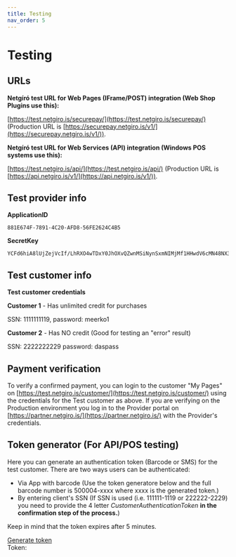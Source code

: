 ```yaml
---
title: Testing
nav_order: 5
---
```


# Testing

## URLs

**Netgíró test URL for Web Pages (IFrame/POST) integration (Web Shop Plugins use this):**

[https://test.netgiro.is/securepay/](https://test.netgiro.is/securepay/) (Production URL is [https://securepay.netgiro.is/v1/](https://securepay.netgiro.is/v1/)).

**Netgíró test URL for Web Services (API) integration (Windows POS systems use this):**

[https://test.netgiro.is/api/](https://test.netgiro.is/api/) (Production URL is [https://api.netgiro.is/v1/](https://api.netgiro.is/v1/)).

## Test provider info

**ApplicationID**
~~~
881E674F-7891-4C20-AFD8-56FE2624C4B5
~~~

**SecretKey**
~~~
YCFd6hiA8lUjZejVcIf/LhRXO4wTDxY0JhOXvQZwnMSiNynSxmNIMjMf1HHwdV6cMN48NX3ZipA9q9hLPb9C1ZIzMH5dvELPAHceiu7LbZzmIAGeOf/OUaDrk2Zq2dbGacIAzU6yyk4KmOXRaSLi8KW8t3krdQSX7Ecm8Qunc/A=
~~~

## Test customer info

**Test customer credentials**

**Customer 1** - Has unlimited credit for purchases

SSN: 1111111119, password: meerko1

**Customer 2** - Has NO credit (Good for testing an "error" result)

SSN: 2222222229 password: daspass

## Payment verification

To verify a confirmed payment, you can login to the customer "My Pages" on [https://test.netgiro.is/customer/](https://test.netgiro.is/customer/) using the credentials for the Test customer as above.
If you are verifying on the Production environment you log in to the Provider portal on [https://partner.netgiro.is/](https://partner.netgiro.is/) with the Provider's credentials.

## Token generator (For API/POS testing)

Here you can generate an authentication token (Barcode or SMS) for the test customer. There are two ways users can be authenticated:

- Via App with barcode (Use the token generatore below and the full barcode number is 500004-xxxx where xxxx is the generated token.)
- By entering client's SSN (If SSN is used (i.e. 111111-1119 or 222222-2229) you need to provide the 4 letter <em>CustomerAuthenticationToken</em> **in the confirmation step of the process.**)

Keep in mind that the token expires after 5 minutes.

<a href="#" class="btn btn-primary btn-generate-code">Generate token</a> <br>
Token: </br><span class="bold" id="span-code" style="font-size:45px"></span>
<script
  src="https://code.jquery.com/jquery-3.4.1.min.js"
  integrity="sha256-CSXorXvZcTkaix6Yvo6HppcZGetbYMGWSFlBw8HfCJo="
  crossorigin="anonymous"></script>
<script src="https://api.netgiro.is/Scripts/CodeGenerator.js"></script>
<script src="https://api.netgiro.is/Scripts/sha256.js"></script>
<script>
    $(".btn-generate-code").on("click", function (e) {
        RequestConfirmation(e);
        return false;
    });
</script>